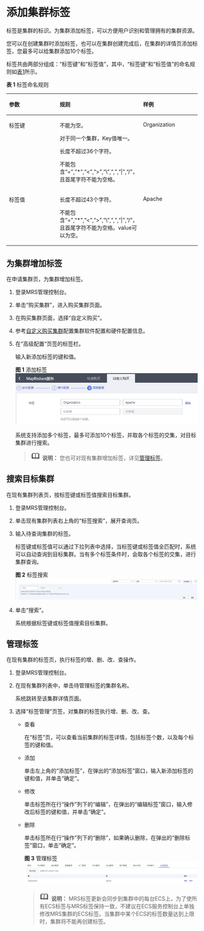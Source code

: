 # 添加集群标签<a name="mrs_01_0048"></a>

标签是集群的标识。为集群添加标签，可以方便用户识别和管理拥有的集群资源。

您可以在创建集群时添加标签，也可以在集群创建完成后，在集群的详情页添加标签，您最多可以给集群添加10个标签。

标签共由两部分组成：“标签键”和“标签值”，其中，“标签键”和“标签值”的命名规则如[表1](#t7d9a642e3af04b229bf4e8f93954f3ad)所示。

**表 1**  标签命名规则

<a name="t7d9a642e3af04b229bf4e8f93954f3ad"></a>
<table><thead align="left"><tr id="r47d319d6070a4f9cb8545d57095b6e0c"><th class="cellrowborder" valign="top" width="33.33333333333333%" id="mcps1.2.4.1.1"><p id="zh-cn_topic_0110219762_p231714491209"><a name="zh-cn_topic_0110219762_p231714491209"></a><a name="zh-cn_topic_0110219762_p231714491209"></a>参数</p>
</th>
<th class="cellrowborder" valign="top" width="33.33333333333333%" id="mcps1.2.4.1.2"><p id="a0f71b41d1fe34570886e58686667982b"><a name="a0f71b41d1fe34570886e58686667982b"></a><a name="a0f71b41d1fe34570886e58686667982b"></a>规则</p>
</th>
<th class="cellrowborder" valign="top" width="33.33333333333333%" id="mcps1.2.4.1.3"><p id="a86677695bac34b17a3d2d46a54e9ff98"><a name="a86677695bac34b17a3d2d46a54e9ff98"></a><a name="a86677695bac34b17a3d2d46a54e9ff98"></a>样例</p>
</th>
</tr>
</thead>
<tbody><tr id="r620b5406208047e8a00a4e928df51d88"><td class="cellrowborder" valign="top" width="33.33333333333333%" headers="mcps1.2.4.1.1 "><p id="zh-cn_topic_0110219762_p931774942019"><a name="zh-cn_topic_0110219762_p931774942019"></a><a name="zh-cn_topic_0110219762_p931774942019"></a>标签键</p>
</td>
<td class="cellrowborder" valign="top" width="33.33333333333333%" headers="mcps1.2.4.1.2 "><p id="a16d7bb3679874ffbab8ca47489194764"><a name="a16d7bb3679874ffbab8ca47489194764"></a><a name="a16d7bb3679874ffbab8ca47489194764"></a>不能为空。</p>
<p id="a7e80ade87a284b4c91d179b7addd574e"><a name="a7e80ade87a284b4c91d179b7addd574e"></a><a name="a7e80ade87a284b4c91d179b7addd574e"></a>对于同一个集群，Key值唯一。</p>
<p id="zh-cn_topic_0110219762_p93113330223"><a name="zh-cn_topic_0110219762_p93113330223"></a><a name="zh-cn_topic_0110219762_p93113330223"></a>长度不超过36个字符。</p>
<p id="p1225516520470"><a name="p1225516520470"></a><a name="p1225516520470"></a>不能包含“=”,“*”,“&lt;”,“&gt;”,“\”,“,”,“|”,“/”，且首尾字符不能为空格。</p>
</td>
<td class="cellrowborder" valign="top" width="33.33333333333333%" headers="mcps1.2.4.1.3 "><p id="a79a20b05ad59417081ba2d2c538301a1"><a name="a79a20b05ad59417081ba2d2c538301a1"></a><a name="a79a20b05ad59417081ba2d2c538301a1"></a>Organization</p>
</td>
</tr>
<tr id="redfa0261f8f64f4588d959fe802f4be2"><td class="cellrowborder" valign="top" width="33.33333333333333%" headers="mcps1.2.4.1.1 "><p id="zh-cn_topic_0110219762_p931714916209"><a name="zh-cn_topic_0110219762_p931714916209"></a><a name="zh-cn_topic_0110219762_p931714916209"></a>标签值</p>
</td>
<td class="cellrowborder" valign="top" width="33.33333333333333%" headers="mcps1.2.4.1.2 "><p id="a53b624f9e73342429f503f9d50a33227"><a name="a53b624f9e73342429f503f9d50a33227"></a><a name="a53b624f9e73342429f503f9d50a33227"></a>长度不超过43个字符。</p>
<p id="p1111264194711"><a name="p1111264194711"></a><a name="p1111264194711"></a>不能包含“=”,“*”,“&lt;”,“&gt;”,“\”,“,”,“|”,“/”，且首尾字符不能为空格。value可以为空。</p>
</td>
<td class="cellrowborder" valign="top" width="33.33333333333333%" headers="mcps1.2.4.1.3 "><p id="zh-cn_topic_0110219762_p431704919201"><a name="zh-cn_topic_0110219762_p431704919201"></a><a name="zh-cn_topic_0110219762_p431704919201"></a>Apache</p>
</td>
</tr>
</tbody>
</table>

## 为集群增加标签<a name="section93865701015"></a>

在申请集群页，为集群增加标签。

1.  登录MRS管理控制台。
2.  单击“购买集群”，进入购买集群页面。
3.  在购买集群页面，选择“自定义购买”。
4.  参考[自定义购买集群](自定义购买集群.md)配置集群软件配置和硬件配置信息。
5.  在“高级配置“页签的标签栏。

    输入新添加标签的键和值。

    **图 1**  添加标签<a name="fig843693712516"></a>  
    ![](figures/添加标签.png "添加标签")

    系统支持添加多个标签，最多可添加10个标签，并取各个标签的交集，对目标集群进行搜索。

    >![](public_sys-resources/icon-note.gif) **说明：** 
    >您也可对现有集群增加标签，详见[管理标签](#section188067265123)。


## 搜索目标集群<a name="section9673161212119"></a>

在现有集群列表页，按标签键或标签值搜索目标集群。

1.  登录MRS管理控制台。
2.  单击现有集群列表右上角的“标签搜索”，展开查询页。
3.  输入待查询集群的标签。

    标签键或标签值可以通过下拉列表中选择，当标签键或标签值全匹配时，系统可以自动查询到目标集群。当有多个标签条件时，会取各个标签的交集，进行集群查询。

    **图 2**  标签搜索<a name="fig45701052914"></a>  
    ![](figures/标签搜索.png "标签搜索")

4.  单击“搜索”。

    系统根据标签键或标签值搜索目标集群。


## 管理标签<a name="section188067265123"></a>

在现有集群的标签页，执行标签的增、删、改、查操作。

1.  登录MRS管理控制台。
2.  在现有集群列表中，单击待管理标签的集群名称。

    系统跳转至该集群详情页面。

3.  选择“标签管理”页签，对集群的标签执行增、删、改、查。
    -   查看

        在“标签”页，可以查看当前集群的标签详情，包括标签个数，以及每个标签的键和值。

    -   添加

        单击左上角的“添加标签”，在弹出的“添加标签”窗口，输入新添加标签的键和值，并单击“确定”。

    -   修改

        单击标签所在行“操作”列下的“编辑”，在弹出的“编辑标签”窗口，输入修改后标签的键和值，并单击“确定”。

    -   删除

        单击标签所在行“操作”列下的“删除”，如果确认删除，在弹出的“删除标签”窗口，单击“确定”。

        **图 3**  管理标签<a name="fig1854135431114"></a>  
        ![](figures/管理标签.png "管理标签")

        >![](public_sys-resources/icon-note.gif) **说明：** 
        >MRS标签更新会同步到集群中的每台ECS上，为了使所有ECS标签与MRS标签保持一致，不建议在ECS服务控制台上单独修改MRS集群的ECS标签。当集群中某个ECS的标签数量达到上限时，集群将不能再创建标签。



